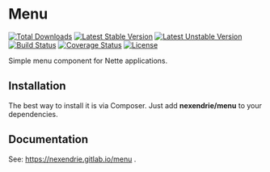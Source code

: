 Menu
====

[![Total Downloads](https://poser.pugx.org/nexendrie/menu/downloads)](https://packagist.org/packages/nexendrie/menu) [![Latest Stable Version](https://poser.pugx.org/nexendrie/menu/v/stable)](https://packagist.org/packages/nexendrie/menu) [![Latest Unstable Version](https://poser.pugx.org/nexendrie/menu/v/unstable)](https://packagist.org/packages/nexendrie/menu) [![Build Status](https://travis-ci.org/nexendrie/menu.svg?branch=master)](https://travis-ci.org/nexendrie/menu) [![Coverage Status](https://coveralls.io/repos/github/nexendrie/menu/badge.svg?branch=master)](https://coveralls.io/github/nexendrie/menu?branch=master) [![License](https://poser.pugx.org/nexendrie/menu/license)](https://gitlab.com/nexendrie/menu/blob/master/LICENSE)

Simple menu component for Nette applications.

Installation
------------
The best way to install it is via Composer. Just add **nexendrie/menu** to your dependencies.

Documentation
-------------
See: https://nexendrie.gitlab.io/menu .
